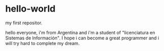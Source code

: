 # hello-world
my first repositor.

hello everyone, i'm from Argentina and i'm a student of "licenciatura en Sistemas de Información". I hope i can become a great programmer and i will try hard to complete my dream.
